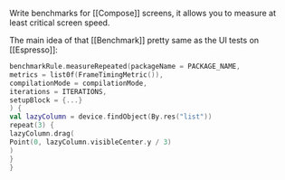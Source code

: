 Write benchmarks for [[Compose]] screens, it allows you to measure at least critical screen speed.

The main idea of that [[Benchmark]] pretty same as the UI tests on [[Espresso]]:

``` kotlin
benchmarkRule.measureRepeated(packageName = PACKAGE_NAME,  
metrics = list0f(FrameTimingMetric()),  
compilationMode = compilationMode,  
iterations = ITERATIONS,  
setupBlock = {...}  
) {  
val lazyColumn = device.findObject(By.res("list"))  
repeat(3) {  
lazyColumn.drag(  
Point(0, lazyColumn.visibleCenter.y / 3)  
)  
}  
}
```